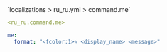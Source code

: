 <!--@include: @/parts/module/command/me.md#title-->
<!--@include: @/parts/words.md#path--> `localizations > ru_ru.yml > command.me`

<!--@include: @/parts/module/command/me.md#explanation-->

<!--@include: @/parts/words.md#edit-->
```yaml
<ru_ru.command.me>
```

<!--@include: @/parts/words.md#default-->
```yaml
me:
  format: "<fcolor:1>✎ <display_name> <message>"
```

<!--@include: @/parts/module/command/me.md#parameters-->
<!--@include: @/parts/module/command/me.md#localization-->



